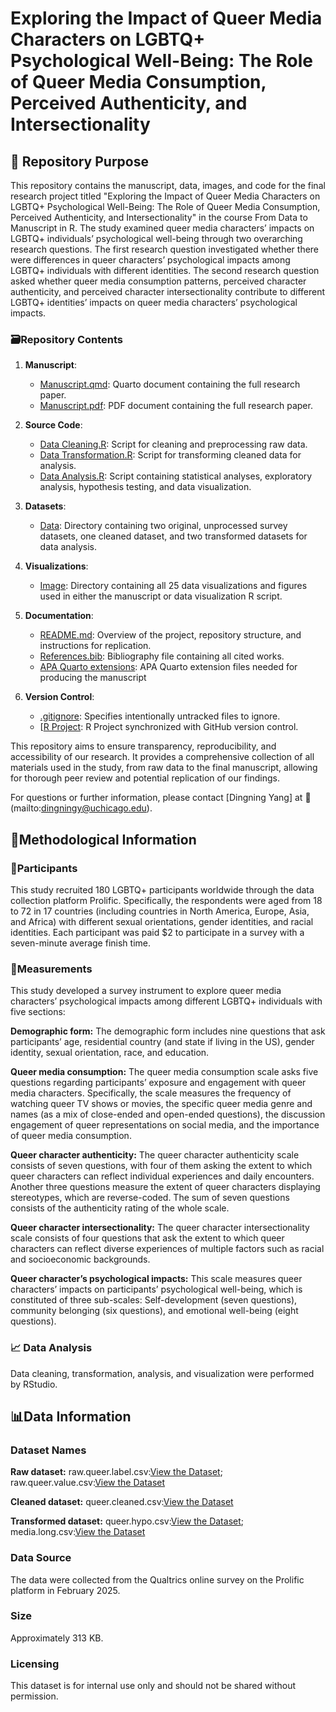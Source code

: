 # Exploring the Impact of Queer Media Characters on LGBTQ+ Psychological Well-Being: The Role of Queer Media Consumption, Perceived Authenticity, and Intersectionality


## :rainbow: Repository Purpose
This repository contains the manuscript, data, images, and code for the final research project titled "Exploring the Impact of Queer Media Characters on LGBTQ+ Psychological Well-Being: The Role of Queer Media Consumption, Perceived Authenticity, and Intersectionality" in the course From Data to Manuscript in R. The study examined queer media characters’ impacts on LGBTQ+ individuals’ psychological well-being through two overarching research questions. The first research question investigated whether there were differences in queer characters’ psychological impacts among LGBTQ+ individuals with different identities. The second research question asked whether queer media consumption patterns, perceived character authenticity, and perceived character intersectionality contribute to different LGBTQ+ identities’ impacts on queer media characters’ psychological impacts. 


### :card_file_box:Repository Contents
1. **Manuscript**:
   - [Manuscript.qmd](./Queer%20Characters%20and%20LGBTQ%2B%20Well-being.qmd): Quarto document containing the full research paper.
   - [Manuscript.pdf](./Queer%20Characters%20and%20LGBTQ%2B%20Well-being.pdf): PDF document containing the full research paper.

3. **Source Code**:
   - [Data Cleaning.R](./Source/Data%20Cleaning.R): Script for cleaning and preprocessing raw data.
   - [Data Transformation.R](./Source/Data%20Transformation.R): Script for transforming cleaned data for analysis.
   - [Data Analysis.R](./Source/Data%20Analysis.R): Script containing statistical analyses, exploratory analysis, hypothesis testing, and data visualization. 

4. **Datasets**:
   - [Data](./Data/): Directory containing two original, unprocessed survey datasets, one cleaned dataset, and two transformed datasets for data analysis. 
  
5. **Visualizations**:
   - [Image](./Image): Directory containing all 25 data visualizations and figures used in either the manuscript or data visualization R script.

6. **Documentation**:
   - [README.md](./README.md): Overview of the project, repository structure, and instructions for replication.
   - [References.bib](./References.bib): Bibliography file containing all cited works.
   - [APA Quarto extensions](./_extensions/wjschne/apaquarto): APA Quarto extension files needed for producing the manuscript

7. **Version Control**:
   - [.gitignore](./.gitignore): Specifies intentionally untracked files to ignore.
   - [[R Project](./queer%20characters.Rproj): R Project synchronized with GitHub version control. 
     

This repository aims to ensure transparency, reproducibility, and accessibility of our research. It provides a comprehensive collection of all materials used in the study, from raw data to the final manuscript, allowing for thorough peer review and potential replication of our findings.

For questions or further information, please contact [Dingning Yang] at :e-mail:(mailto:dingningy@uchicago.edu).


## :test_tube:Methodological Information
### :bust_in_silhouette:Participants
This study recruited 180 LGBTQ+ participants worldwide through the data collection platform Prolific. Specifically, the respondents were aged from 18 to 72 in 17 countries (including countries in North America, Europe, Asia, and Africa) with different sexual orientations, gender identities, and racial identities. Each participant was paid $2 to participate in a survey with a seven-minute average finish time. 

### :memo:Measurements
This study developed a survey instrument to explore queer media characters’ psychological impacts among different LGBTQ+ individuals with five sections: 

**Demographic form:**
The demographic form includes nine questions that ask participants’ age, residential country (and state if living in the US), gender identity, sexual orientation, race, and education. 

**Queer media consumption:**
The queer media consumption scale asks five questions regarding participants’ exposure and engagement with queer media characters. Specifically, the scale measures the frequency of watching queer TV shows or movies, the specific queer media genre and names (as a mix of close-ended and open-ended questions), the discussion engagement of queer representations on social media, and the importance of queer media consumption. 

**Queer character authenticity:**
The queer character authenticity scale consists of seven questions, with four of them asking the extent to which queer characters can reflect individual experiences and daily encounters. Another three questions measure the extent of queer characters displaying stereotypes, which are reverse-coded. The sum of seven questions consists of the authenticity rating of the whole scale. 

**Queer character intersectionality:**
The queer character intersectionality scale consists of four questions that ask the extent to which queer characters can reflect diverse experiences of multiple factors such as racial and socioeconomic backgrounds. 

**Queer character’s psychological impacts:**
This scale measures queer characters’ impacts on participants’ psychological well-being, which is constituted of three sub-scales: Self-development (seven questions), community belonging (six questions), and emotional well-being (eight questions). 

### :chart_with_upwards_trend: Data Analysis
Data cleaning, transformation, analysis, and visualization were performed by RStudio.


## :bar_chart:Data Information

### Dataset Names

**Raw dataset:**
raw.queer.label.csv:[View the Dataset](./Data/raw.queer.label.csv);
raw.queer.value.csv:[View the Dataset](./Data/raw.queer.value.csv)

**Cleaned dataset:**
queer.cleaned.csv:[View the Dataset](./Data/queer.cleaned.csv)

**Transformed dataset:**
queer.hypo.csv:[View the Dataset](./Data/queer.hypo.csv);
media.long.csv:[View the Dataset](./Data/media.long.csv)


### Data Source
The data were collected from the Qualtrics online survey on the Prolific platform in February 2025.


### Size
Approximately 313 KB.


### Licensing
This dataset is for internal use only and should not be shared without permission.
